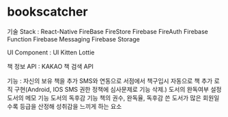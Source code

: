 # bookscatcher

기술 Stack :
  React-Native
  FireBase FireStore
  Firebase FireAuth
  Firebase Function
  Firebase Messaging
  Firebase Storage

UI Component :
  UI Kitten
  Lottie

책 정보 API :
KAKAO 책 검색 API
  
기능 :
  자신의 보유 책을 추가
  SMS와 연동으로 서점에서 책구입시 자동으로 책 추가 로직 구현(Android, IOS SMS 권한 정책에 심사문제로 기능 삭제.)
  도서의 완독여부 설정
  도서의 메모 기능
  도서의 독후감 기능
  책의 권수, 완독율, 독후감 쓴 도서가 많은 회원일수록 등급을 산정해 성취감을 느끼게 하는 요소
  
